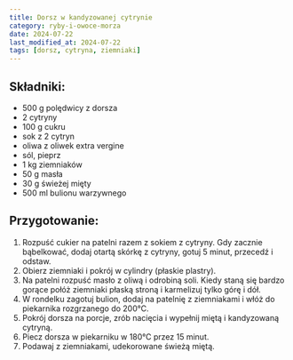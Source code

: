 ```yaml
---
title: Dorsz w kandyzowanej cytrynie
category: ryby-i-owoce-morza
date: 2024-07-22
last_modified_at: 2024-07-22
tags: [dorsz, cytryna, ziemniaki]
---
```


## Składniki:
 - 500 g polędwicy z dorsza
 - 2 cytryny
 - 100 g cukru
 - sok z 2 cytryn
 - oliwa z oliwek extra vergine
 - sól, pieprz
 - 1 kg ziemniaków
 - 50 g masła
 - 30 g świeżej mięty
 - 500 ml bulionu warzywnego

## Przygotowanie:
1. Rozpuść cukier na patelni razem z sokiem z cytryny. Gdy zacznie bąbelkować, dodaj otartą skórkę z cytryny, gotuj 5 minut, przecedź i odstaw.
2. Obierz ziemniaki i pokrój w cylindry (płaskie plastry).
3. Na patelni rozpuść masło z oliwą i odrobiną soli. Kiedy staną się bardzo gorące połóż ziemniaki płaską stroną i karmelizuj tylko górę i dół.
4. W rondelku zagotuj bulion, dodaj na patelnię z ziemniakami i włóż do piekarnika rozgrzanego do 200°C.
5. Pokrój dorsza na porcje, zrób nacięcia i wypełnij miętą i kandyzowaną cytryną.
6. Piecz dorsza w piekarniku w 180°C przez 15 minut.
7. Podawaj z ziemniakami, udekorowane świeżą miętą.
